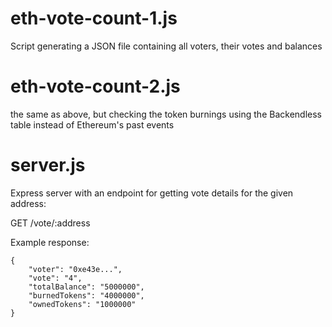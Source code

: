 # eth-vote-count-1.js
Script generating a JSON file containing all voters, their votes and balances

# eth-vote-count-2.js
the same as above, but checking the token burnings using the Backendless table instead of Ethereum's past events

# server.js
Express server with an endpoint for getting vote details for the given address: 

GET /vote/:address

Example response: 
```
{
    "voter": "0xe43e...",
    "vote": "4",
    "totalBalance": "5000000",
    "burnedTokens": "4000000",
    "ownedTokens": "1000000"
}
```
